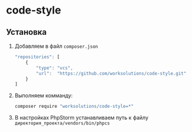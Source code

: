 # code-style

## Установка

1. Добавляем в файл `composer.json`

	```javascript
	"repositories": [
		{
            "type": "vcs",
            "url":  "https://github.com/worksolutions/code-style.git"
		}
	]
	```

2. Выполняем комманду:

	```sh
	composer require "worksolutions/code-style=*"
	```

3. В настройках PhpStorm устанавливаем путь к файлу `директория_проекта/vendors/bin/phpcs`
